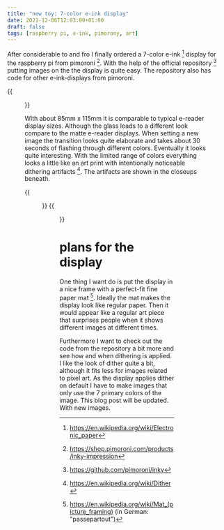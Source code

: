 ```yaml
---
title: "new toy: 7-color e-ink display"
date: 2021-12-06T12:03:09+01:00
draft: false
tags: [raspberry pi, e-ink, pimorony, art]
---
```



After considerable to and fro I finally ordered a 7-color e-ink [^1] display for the raspberry pi from pimoroni [^2]. With the help of the official repository [^3] putting images on the the display is quite easy. The repository also has code for other e-ink-displays from pimoroni. 

{{<figure src="/img/inky_paris_1.jpg" title="inky impressions display showing a photograph of paris">}}

With about 85mm x 115mm it is comparable to typical e-reader display sizes. Although the glass leads to a different look compare to the matte e-reader displays. When setting a new image the transition looks quite elaborate and takes about 30 seconds of flashing through different colors. Eventually it looks quite interesting. With the limited range of colors everything looks a little like an art print with intentionally noticeable dithering artifacts [^4]. The artifacts are shown in the closeups beneath.

{{<figure src="/img/inky_paris_2.jpg" title="a closup of the image">}}
{{<figure src="/img/inky_paris_3.jpg" title="even closer closup">}}

# plans for the display
One thing I want do is put the display in a nice frame with a perfect-fit fine paper mat [^5]. Ideally the mat makes the display look like regular paper. Then it would appear like a regular art piece that surprises people when it shows different images at different times.

Furthermore I want to check out the code from the repository a bit more and see how and when dithering is applied. I like the look of dither quite a bit, although it fits less for images related to pixel art. As the display applies dither on default I have to make images that only use the 7 primary colors of the image. This blog post will be updated. With new images.

[^1]: https://en.wikipedia.org/wiki/Electronic_paper
[^2]: https://shop.pimoroni.com/products/inky-impression
[^3]: https://github.com/pimoroni/inky
[^4]: https://en.wikipedia.org/wiki/Dither
[^5]: https://en.wikipedia.org/wiki/Mat_(picture_framing) (in German: "passepartout")